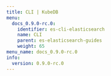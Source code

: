 ```yaml
---
title: CLI | KubeDB
menu:
  docs_0.9.0-rc.0:
    identifier: es-cli-elasticsearch
    name: CLI
    parent: es-elasticsearch-guides
    weight: 65
menu_name: docs_0.9.0-rc.0
info:
  version: 0.9.0-rc.0
---
```


